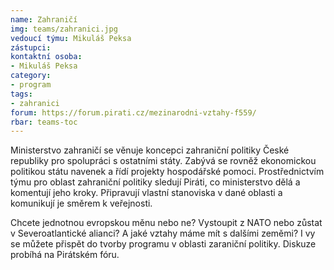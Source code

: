 ```yaml
---
name: Zahraničí
img: teams/zahranici.jpg
vedoucí týmu: Mikuláš Peksa
zástupci:
kontaktní osoba:
- Mikuláš Peksa
category:
- program
tags:
- zahranici
forum: https://forum.pirati.cz/mezinarodni-vztahy-f559/
rbar: teams-toc
---
```


Ministerstvo zahraničí se věnuje koncepci zahraniční politiky České republiky pro spolupráci s ostatními státy. Zabývá se rovněž ekonomickou politikou státu navenek a řídí projekty hospodářské pomoci. Prostřednictvím týmu pro oblast zahraniční politiky sledují Piráti, co ministerstvo dělá a komentují jeho kroky. Připravují vlastní stanoviska v dané oblasti a komunikují je směrem k veřejnosti.

Chcete jednotnou evropskou měnu nebo ne? Vystoupit z NATO nebo zůstat v Severoatlantické alianci? A jaké vztahy máme mít s dalšími zeměmi? I vy se můžete přispět do tvorby programu v oblasti zaraniční politiky. Diskuze probíhá na Pirátském fóru. 
